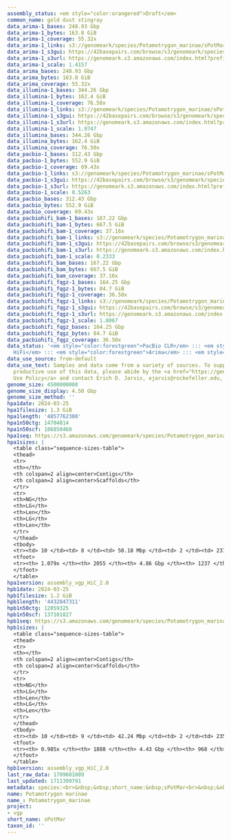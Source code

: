 ```yaml
---
assembly_status: <em style="color:orangered">Draft</em>
common_name: gold dust stingray
data_arima-1_bases: 248.93 Gbp
data_arima-1_bytes: 163.8 GiB
data_arima-1_coverage: 55.32x
data_arima-1_links: s3://genomeark/species/Potamotrygon_marinae/sPotMar1/genomic_data/arima/<br>
data_arima-1_s3gui: https://42basepairs.com/browse/s3/genomeark/species/Potamotrygon_marinae/sPotMar1/genomic_data/arima/
data_arima-1_s3url: https://genomeark.s3.amazonaws.com/index.html?prefix=species/Potamotrygon_marinae/sPotMar1/genomic_data/arima/
data_arima-1_scale: 1.4157
data_arima_bases: 248.93 Gbp
data_arima_bytes: 163.8 GiB
data_arima_coverage: 55.32x
data_illumina-1_bases: 344.26 Gbp
data_illumina-1_bytes: 162.4 GiB
data_illumina-1_coverage: 76.50x
data_illumina-1_links: s3://genomeark/species/Potamotrygon_marinae/sPotMar1/genomic_data/illumina/<br>
data_illumina-1_s3gui: https://42basepairs.com/browse/s3/genomeark/species/Potamotrygon_marinae/sPotMar1/genomic_data/illumina/
data_illumina-1_s3url: https://genomeark.s3.amazonaws.com/index.html?prefix=species/Potamotrygon_marinae/sPotMar1/genomic_data/illumina/
data_illumina-1_scale: 1.9747
data_illumina_bases: 344.26 Gbp
data_illumina_bytes: 162.4 GiB
data_illumina_coverage: 76.50x
data_pacbio-1_bases: 312.43 Gbp
data_pacbio-1_bytes: 552.9 GiB
data_pacbio-1_coverage: 69.43x
data_pacbio-1_links: s3://genomeark/species/Potamotrygon_marinae/sPotMar1/genomic_data/pacbio/<br>
data_pacbio-1_s3gui: https://42basepairs.com/browse/s3/genomeark/species/Potamotrygon_marinae/sPotMar1/genomic_data/pacbio/
data_pacbio-1_s3url: https://genomeark.s3.amazonaws.com/index.html?prefix=species/Potamotrygon_marinae/sPotMar1/genomic_data/pacbio/
data_pacbio-1_scale: 0.5263
data_pacbio_bases: 312.43 Gbp
data_pacbio_bytes: 552.9 GiB
data_pacbio_coverage: 69.43x
data_pacbiohifi_bam-1_bases: 167.22 Gbp
data_pacbiohifi_bam-1_bytes: 667.5 GiB
data_pacbiohifi_bam-1_coverage: 37.16x
data_pacbiohifi_bam-1_links: s3://genomeark/species/Potamotrygon_marinae/sPotMar1/genomic_data/pacbio_hifi/<br>
data_pacbiohifi_bam-1_s3gui: https://42basepairs.com/browse/s3/genomeark/species/Potamotrygon_marinae/sPotMar1/genomic_data/pacbio_hifi/
data_pacbiohifi_bam-1_s3url: https://genomeark.s3.amazonaws.com/index.html?prefix=species/Potamotrygon_marinae/sPotMar1/genomic_data/pacbio_hifi/
data_pacbiohifi_bam-1_scale: 0.2333
data_pacbiohifi_bam_bases: 167.22 Gbp
data_pacbiohifi_bam_bytes: 667.5 GiB
data_pacbiohifi_bam_coverage: 37.16x
data_pacbiohifi_fqgz-1_bases: 164.25 Gbp
data_pacbiohifi_fqgz-1_bytes: 84.7 GiB
data_pacbiohifi_fqgz-1_coverage: 36.50x
data_pacbiohifi_fqgz-1_links: s3://genomeark/species/Potamotrygon_marinae/sPotMar1/genomic_data/pacbio_hifi/<br>
data_pacbiohifi_fqgz-1_s3gui: https://42basepairs.com/browse/s3/genomeark/species/Potamotrygon_marinae/sPotMar1/genomic_data/pacbio_hifi/
data_pacbiohifi_fqgz-1_s3url: https://genomeark.s3.amazonaws.com/index.html?prefix=species/Potamotrygon_marinae/sPotMar1/genomic_data/pacbio_hifi/
data_pacbiohifi_fqgz-1_scale: 1.8067
data_pacbiohifi_fqgz_bases: 164.25 Gbp
data_pacbiohifi_fqgz_bytes: 84.7 GiB
data_pacbiohifi_fqgz_coverage: 36.50x
data_status: '<em style="color:forestgreen">PacBio CLR</em> ::: <em style="color:forestgreen">PacBio
  HiFi</em> ::: <em style="color:forestgreen">Arima</em> ::: <em style="color:forestgreen">Illumina</em>'
data_use_source: from-default
data_use_text: Samples and data come from a variety of sources. To support fair and
  productive use of this data, please abide by the <a href="https://genome10k.soe.ucsc.edu/data-use-policies/">Data
  Use Policy</a> and contact Erich D. Jarvis, ejarvis@rockefeller.edu, with any questions.
genome_size: 4500000000
genome_size_display: 4.50 Gbp
genome_size_method: ''
hpa1date: 2024-03-25
hpa1filesize: 1.3 GiB
hpa1length: '4857762300'
hpa1n50ctg: 14704814
hpa1n50scf: 186850468
hpa1seq: https://s3.amazonaws.com/genomeark/species/Potamotrygon_marinae/sPotMar1/assembly_vgp_HiC_2.0/sPotMar1.HiC.hap1.20240325.fasta.gz
hpa1sizes: |
  <table class="sequence-sizes-table">
  <thead>
  <tr>
  <th></th>
  <th colspan=2 align=center>Contigs</th>
  <th colspan=2 align=center>Scaffolds</th>
  </tr>
  <tr>
  <th>NG</th>
  <th>LG</th>
  <th>Len</th>
  <th>LG</th>
  <th>Len</th>
  </tr>
  </thead>
  <tbody>
  <tr><td> 10 </td><td> 8 </td><td> 50.18 Mbp </td><td> 2 </td><td> 237.35 Mbp </td></tr><tr><td> 20 </td><td> 20 </td><td> 34.60 Mbp </td><td> 4 </td><td> 209.51 Mbp </td></tr><tr><td> 30 </td><td> 35 </td><td> 26.09 Mbp </td><td> 6 </td><td> 203.98 Mbp </td></tr><tr><td> 40 </td><td> 54 </td><td> 20.28 Mbp </td><td> 9 </td><td> 197.52 Mbp </td></tr><tr style="background-color:#cccccc;"><td> 50 </td><td> 81 </td><td style="background-color:#88ff88;"> 14.70 Mbp </td><td> 11 </td><td style="background-color:#88ff88;"> 186.85 Mbp </td></tr><tr><td> 60 </td><td> 119 </td><td> 10.48 Mbp </td><td> 14 </td><td> 108.44 Mbp </td></tr><tr><td> 70 </td><td> 171 </td><td> 7.05 Mbp </td><td> 19 </td><td> 86.99 Mbp </td></tr><tr><td> 80 </td><td> 250 </td><td> 4.32 Mbp </td><td> 25 </td><td> 59.97 Mbp </td></tr><tr><td> 90 </td><td> 390 </td><td> 2.33 Mbp </td><td> 34 </td><td> 20.01 Mbp </td></tr><tr><td> 100 </td><td> 687 </td><td> 0.94 Mbp </td><td> 145 </td><td> 1.79 Mbp </td></tr></tbody>
  <tfoot>
  <tr><th> 1.079x </th><th> 2055 </th><th> 4.86 Gbp </th><th> 1237 </th><th> 4.86 Gbp </th></tr>
  </tfoot>
  </table>
hpa1version: assembly_vgp_HiC_2.0
hpb1date: 2024-03-25
hpb1filesize: 1.2 GiB
hpb1length: '4432847311'
hpb1n50ctg: 12059325
hpb1n50scf: 137101827
hpb1seq: https://s3.amazonaws.com/genomeark/species/Potamotrygon_marinae/sPotMar1/assembly_vgp_HiC_2.0/sPotMar1.HiC.hap2.20240325.fasta.gz
hpb1sizes: |
  <table class="sequence-sizes-table">
  <thead>
  <tr>
  <th></th>
  <th colspan=2 align=center>Contigs</th>
  <th colspan=2 align=center>Scaffolds</th>
  </tr>
  <tr>
  <th>NG</th>
  <th>LG</th>
  <th>Len</th>
  <th>LG</th>
  <th>Len</th>
  </tr>
  </thead>
  <tbody>
  <tr><td> 10 </td><td> 9 </td><td> 42.24 Mbp </td><td> 2 </td><td> 235.42 Mbp </td></tr><tr><td> 20 </td><td> 21 </td><td> 30.70 Mbp </td><td> 4 </td><td> 204.62 Mbp </td></tr><tr><td> 30 </td><td> 38 </td><td> 22.10 Mbp </td><td> 6 </td><td> 202.06 Mbp </td></tr><tr><td> 40 </td><td> 61 </td><td> 16.51 Mbp </td><td> 9 </td><td> 193.50 Mbp </td></tr><tr style="background-color:#cccccc;"><td> 50 </td><td> 93 </td><td style="background-color:#88ff88;"> 12.06 Mbp </td><td> 11 </td><td style="background-color:#88ff88;"> 137.10 Mbp </td></tr><tr><td> 60 </td><td> 139 </td><td> 8.16 Mbp </td><td> 15 </td><td> 103.92 Mbp </td></tr><tr><td> 70 </td><td> 207 </td><td> 5.16 Mbp </td><td> 20 </td><td> 82.86 Mbp </td></tr><tr><td> 80 </td><td> 335 </td><td> 2.45 Mbp </td><td> 27 </td><td> 49.43 Mbp </td></tr><tr><td> 90 </td><td> 627 </td><td> 0.95 Mbp </td><td> 83 </td><td> 2.75 Mbp </td></tr><tr><td> 100 </td><td> 0 </td><td>  </td><td> 0 </td><td>  </td></tr></tbody>
  <tfoot>
  <tr><th> 0.985x </th><th> 1888 </th><th> 4.43 Gbp </th><th> 968 </th><th> 4.43 Gbp </th></tr>
  </tfoot>
  </table>
hpb1version: assembly_vgp_HiC_2.0
last_raw_data: 1709681089
last_updated: 1711399791
metadata: species:<br>&nbsp;&nbsp;short_name:&nbsp;sPotMar<br>&nbsp;&nbsp;name:&nbsp;Potamotrygon&nbsp;marinae<br>&nbsp;&nbsp;taxon_id:&nbsp;null<br>&nbsp;&nbsp;common_name:&nbsp;gold&nbsp;dust&nbsp;stingray<br>&nbsp;&nbsp;order:<br>&nbsp;&nbsp;&nbsp;&nbsp;name:&nbsp;Myliobatiformes<br>&nbsp;&nbsp;family:<br>&nbsp;&nbsp;&nbsp;&nbsp;name:&nbsp;Potamotrygonidae<br>&nbsp;&nbsp;individuals:<br>&nbsp;&nbsp;&nbsp;&nbsp;-&nbsp;short_name:&nbsp;sPotMar1<br>&nbsp;&nbsp;&nbsp;&nbsp;&nbsp;&nbsp;sex:&nbsp;male<br>&nbsp;&nbsp;&nbsp;&nbsp;&nbsp;&nbsp;provider:&nbsp;Yann&nbsp;Guiguen,&nbsp;Julien&nbsp;Bobe,&nbsp;Gavin&nbsp;Naylor<br>&nbsp;&nbsp;genome_size:&nbsp;4500000000<br>&nbsp;&nbsp;genome_size_method:<br>&nbsp;&nbsp;project:&nbsp;[&nbsp;vgp&nbsp;]<br>
name: Potamotrygon marinae
name_: Potamotrygon_marinae
project:
- vgp
short_name: sPotMar
taxon_id: ''
---
```

